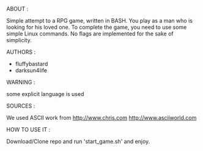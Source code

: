 ABOUT :

Simple attempt to a RPG game, written in BASH. You play as a man who is looking for his loved one. To complete the game, you need to use some simple Linux commands. No flags are implemented for the sake of simplicity.

AUTHORS :

* fluffybastard
* darksun4life


WARNING :

some explicit language is used


SOURCES :

We used ASCII work from 
http://www.chris.com
http://www.asciiworld.com


HOW TO USE IT :

Download/Clone repo and run 'start_game.sh' and enjoy.
